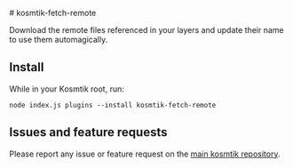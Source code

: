 # kosmtik-fetch-remote

Download the remote files referenced in your layers and update their name to use
them automagically.

## Install

While in your Kosmtik root, run:

`node index.js plugins --install kosmtik-fetch-remote`

## Issues and feature requests

Please report any issue or feature request on the [main kosmtik repository](https://github.com/kosmtik/kosmtik/issues).
